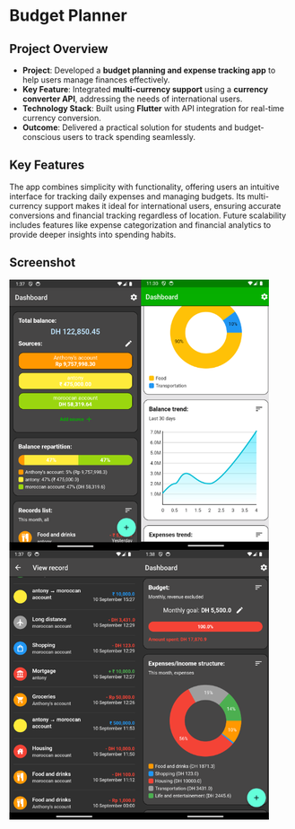 # Budget Planner

## Project Overview
- **Project**: Developed a **budget planning and expense tracking app** to help users manage finances effectively.  
- **Key Feature**: Integrated **multi-currency support** using a **currency converter API**, addressing the needs of international users.  
- **Technology Stack**: Built using **Flutter** with API integration for real-time currency conversion.  
- **Outcome**: Delivered a practical solution for students and budget-conscious users to track spending seamlessly.

## Key Features
The app combines simplicity with functionality, offering users an intuitive interface for tracking daily expenses and managing budgets. Its multi-currency support makes it ideal for international users, ensuring accurate conversions and financial tracking regardless of location. Future scalability includes features like expense categorization and financial analytics to provide deeper insights into spending habits.

## Screenshot
![Budget Planner Screenshot](https://github.com/boutoranas/wallet/blob/main/assets/screens.png)
